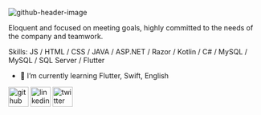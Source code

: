 ![github-header-image](https://user-images.githubusercontent.com/77445841/210427265-02165e8a-2bd9-446d-b167-902a45faf854.png)


Eloquent and focused on meeting goals, highly committed to the needs of the company and teamwork.

Skills:  JS / HTML / CSS / JAVA / ASP.NET / Razor / Kotlin / C# / MySQL / MySQL / SQL Server / Flutter

- 🌱 I’m currently learning Flutter, Swift, English


[<img src='https://cdn.jsdelivr.net/npm/simple-icons@3.0.1/icons/github.svg' alt='github' height='40'>](https://github.com/JoseMaresm)  [<img src='https://cdn.jsdelivr.net/npm/simple-icons@3.0.1/icons/linkedin.svg' alt='linkedin' height='40'>](https://www.linkedin.com/in/jose-luis-mares-17674558/)  [<img src='https://cdn.jsdelivr.net/npm/simple-icons@3.0.1/icons/twitter.svg' alt='twitter' height='40'>](https://twitter.com/JoseLuis_Mares)  

